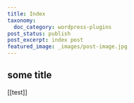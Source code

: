 ```yaml
---
title: Index
taxonomy:
  doc_category: wordpress-plugins
post_status: publish
post_excerpt: index post
featured_image: _images/post-image.jpg
---
```


## some title
[[test]]
